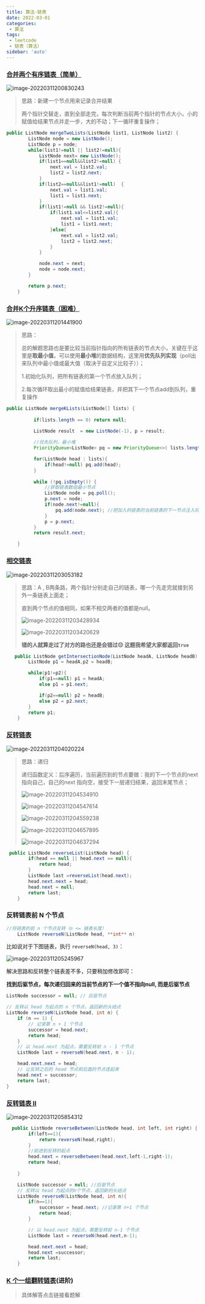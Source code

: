 ```yaml
---
title: 算法-链表
date: 2022-03-01
categories:
 - 算法
tags:
 - leetcode
 - 链表（算法）
sidebar: 'auto'
---
```




### [合并两个有序链表（简单）](https://leetcode-cn.com/problems/merge-two-sorted-lists/)

![image-20220311200830243](https://gitee.com/yishenlaoban/git-typore/raw/master/images/image-20220311200830243.png) 

> 思路：新建一个节点用来记录合并结果
>
> 两个指针交替走，直到全部走完，每次判断当前两个指针的节点大小，小的赋值给结果节点并走一步，大的不动；下一循环重复操作；

```java
public ListNode mergeTwoLists(ListNode list1, ListNode list2) {
        ListNode node = new ListNode();
        ListNode p = node;
        while(list1!=null || list2!=null){
            ListNode next= new ListNode();
            if(list1==null&&list2!=null) {
                next.val = list2.val;
                list2 = list2.next;
            } 
            if(list2==null&&list1!=null)  {
                next.val = list1.val;
                list1 = list1.next;
            }
            if(list1!=null && list2!=null){
                if(list1.val<=list2.val){
                    next.val = list1.val;
                    list1 = list1.next;
                }else{
                    next.val = list2.val;
                    list2 = list2.next;
                }
            }

            node.next = next;
            node = node.next;
        }

        return p.next;
    }
```





### [合并K个升序链表（困难）](https://leetcode-cn.com/problems/merge-k-sorted-lists/)

![image-20220311201441900](https://gitee.com/yishenlaoban/git-typore/raw/master/images/image-20220311201441900.png) 

> 思路：
>
> 总的解题思路也是要比较当前指针指向的所有链表的节点大小，关键在于这里是**取最小值**，可以使用**最小堆**的数据结构，这里用**优先队列实现**（poll出来队列中最小值或最大值（取决于自定义比较子））；
>
> 1.初始化队列，把所有链表的第一个节点放入队列；
>
> 2.每次循环取出最小的赋值给结果链表，并把其下一个节点add到队列，重复操作

```java
public ListNode mergeKLists(ListNode[] lists) {
          
          if(lists.length == 0) return null;

          ListNode result  = new ListNode(-1), p = result;
          
          //优先队列，最小堆 
          PriorityQueue<ListNode> pq = new PriorityQueue<>( lists.length, (a, b)->(a.val - b.val));

          for(ListNode head : lists){
              if(head!=null) pq.add(head);
          }   
          
          while (!pq.isEmpty()) {
              //获取链表数组最小节点
              ListNode node = pq.poll();
              p.next = node;
              if(node.next!=null){
                  pq.add(node.next); //把加入的链表的当前链表的下一节点注入队列，每次的最小值都交给队列去处理
              }
              p = p.next;
          }
          return result.next;

    }
```



### [相交链表](https://leetcode-cn.com/problems/intersection-of-two-linked-lists/)

![image-20220311203053182](https://gitee.com/yishenlaoban/git-typore/raw/master/images/image-20220311203053182.png)

> 思路：A , B两条路，两个指针分别走自己的链表，哪一个先走完就接到另外一条链表上面走；
>
> 直到两个节点的值相同，如果不相交两者的值都是null。
>
> ![image-20220311203428934](https://gitee.com/yishenlaoban/git-typore/raw/master/images/image-20220311203428934.png) 
>
> ![image-20220311203420629](https://gitee.com/yishenlaoban/git-typore/raw/master/images/image-20220311203420629.png)
>
> **错的人就算走过了对方的路也还是会错过😔 这题我希望大家都返回`true`**

```java
   public ListNode getIntersectionNode(ListNode headA, ListNode headB) {
        ListNode p1 = headA,p2 = headB;

        while(p1!=p2){
            if(p1==null) p1 = headA;
            else p1 = p1.next;

            if(p2==null) p2 = headB;
            else p2 = p2.next;
        }
        return p1;
    }
```





### [反转链表](https://leetcode-cn.com/problems/reverse-linked-list/)

![image-20220311204020224](https://gitee.com/yishenlaoban/git-typore/raw/master/images/image-20220311204020224.png) 

> 思路：递归
>
> 递归函数定义：后序遍历，当前遍历到的节点要做：我的下一个节点的next 指向自己，自己的next 指向空，接受下一层递归结果，返回末尾节点；
>
> ![image-20220311204534910](https://gitee.com/yishenlaoban/git-typore/raw/master/images/image-20220311204534910.png) 
>
> ![image-20220311204547614](https://gitee.com/yishenlaoban/git-typore/raw/master/images/image-20220311204547614.png) 
>
> ![image-20220311204559238](https://gitee.com/yishenlaoban/git-typore/raw/master/images/image-20220311204559238.png)
>
> ![image-20220311204657895](https://gitee.com/yishenlaoban/git-typore/raw/master/images/image-20220311204657895.png)  
>
> ![image-20220311204637294](https://gitee.com/yishenlaoban/git-typore/raw/master/images/image-20220311204637294.png) 

```java
 public ListNode reverseList(ListNode head) {
        if(head == null || head.next == null){
            return head;
        }
        ListNode last =reverseList(head.next);
        head.next.next = head;
        head.next = null;
        return last;
    }
```



### 反转链表前 N 个节点

```java
//将链表的前 n 个节点反转（n <= 链表长度） 
    ListNode reverseN(ListNode head, **int** n)
```

比如说对于下图链表，执行 `reverseN(head, 3)`：

![image-20220311205245967](https://gitee.com/yishenlaoban/git-typore/raw/master/images/image-20220311205245967.png)

解决思路和反转整个链表差不多，只要稍加修改即可：

**找到后驱节点，每次递归回来的当前节点的下一个值不指向null, 而是后驱节点**

```java
ListNode successor = null; // 后驱节点

// 反转以 head 为起点的 n 个节点，返回新的头结点
ListNode reverseN(ListNode head, int n) {
    if (n == 1) {
        // 记录第 n + 1 个节点
        successor = head.next;
        return head;
    }
    // 以 head.next 为起点，需要反转前 n - 1 个节点
    ListNode last = reverseN(head.next, n - 1);

    head.next.next = head;
    // 让反转之后的 head 节点和后面的节点连起来
    head.next = successor;
    return last;
}
```





### [反转链表 II](https://leetcode-cn.com/problems/reverse-linked-list-ii/)

![image-20220311205854312](https://gitee.com/yishenlaoban/git-typore/raw/master/images/image-20220311205854312.png) 

```java
  public ListNode reverseBetween(ListNode head, int left, int right) {
        if(left==1){
            return reverseN(head,right);
        }
        //前进到反转的起点
        head.next = reverseBetween(head.next,left-1,right-1);
        return head;
           
    }

    ListNode successor = null; //后驱节点
    // 反转以 head 为起点的n个节点，返回新的头结点
    ListNode reverseN(ListNode head, int n){
        if(n==1){
            successor = head.next; //记录第 n+1 个节点
            return head;
        }

        // 以 head.next 为起点，需要反转前 n-1 个节点
        ListNode last = reverseN(head.next,n-1);

        head.next.next = head;
        head.next =successor;
        return last;
    }
```



### [K 个一组翻转链表](https://leetcode-cn.com/problems/reverse-nodes-in-k-group/)(进阶)

> 具体解答点击链接看题解

